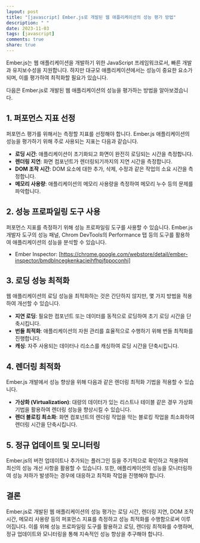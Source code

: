 ```yaml
---
layout: post
title: "[javascript] Ember.js로 개발된 웹 애플리케이션의 성능 평가 방법"
description: " "
date: 2023-11-03
tags: [javascript]
comments: true
share: true
---
```


Ember.js는 웹 애플리케이션을 개발하기 위한 JavaScript 프레임워크로서, 빠른 개발과 유지보수성을 지원합니다. 하지만 대규모 애플리케이션에서는 성능이 중요한 요소가 되며, 이를 평가하여 최적화할 필요가 있습니다.

다음은 Ember.js로 개발된 웹 애플리케이션의 성능을 평가하는 방법을 알아보겠습니다.

## 1. 퍼포먼스 지표 선정

퍼포먼스 평가를 위해서는 측정할 지표를 선정해야 합니다. Ember.js 애플리케이션의 성능을 평가하기 위해 주로 사용되는 지표는 다음과 같습니다.

- **로딩 시간**: 애플리케이션이 초기화되고 화면이 완전히 로딩되는 시간을 측정합니다.
- **렌더링 지연**: 화면 컴포넌트가 렌더링되기까지의 지연 시간을 측정합니다.
- **DOM 조작 시간**: DOM 요소에 대한 추가, 삭제, 수정과 같은 작업의 소요 시간을 측정합니다.
- **메모리 사용량**: 애플리케이션의 메모리 사용량을 측정하여 메모리 누수 등의 문제를 파악합니다.

## 2. 성능 프로파일링 도구 사용

퍼포먼스 지표를 측정하기 위해 성능 프로파일링 도구를 사용할 수 있습니다. Ember.js 개발자 도구의 성능 패널, Chrom DevTools의 Performance 탭 등의 도구를 활용하여 애플리케이션의 성능을 분석할 수 있습니다.

- Ember Inspector: [https://chrome.google.com/webstore/detail/ember-inspector/bmdblncegkenkacieihfhpjfppoconhi]

## 3. 로딩 성능 최적화

웹 애플리케이션의 로딩 성능을 최적화하는 것은 간단하지 않지만, 몇 가지 방법을 적용하여 개선할 수 있습니다.

- **지연 로딩**: 필요한 컴포넌트 또는 데이터를 동적으로 로딩하여 초기 로딩 시간을 단축시킵니다.
- **번들 최적화**: 애플리케이션의 자원 관리를 효율적으로 수행하기 위해 번들 최적화를 진행합니다.
- **캐싱**: 자주 사용되는 데이터나 리소스를 캐싱하여 로딩 시간을 단축시킵니다.

## 4. 렌더링 최적화

Ember.js 개발에서 성능 향상을 위해 다음과 같은 렌더링 최적화 기법을 적용할 수 있습니다.

- **가상화 (Virtualization)**: 대량의 데이터가 있는 리스트나 테이블 같은 경우 가상화 기법을 활용하여 렌더링 성능을 향상시킬 수 있습니다.
- **렌더 블로킹 최소화**: 화면 컴포넌트의 렌더링 작업을 막는 블로킹 작업을 최소화하여 렌더링 시간을 단축시킵니다.

## 5. 정규 업데이트 및 모니터링

Ember.js의 버전 업데이트나 추가되는 플러그인 등을 주기적으로 확인하고 적용하여 최신의 성능 개선 사항을 활용할 수 있습니다. 또한, 애플리케이션의 성능을 모니터링하여 성능 저하가 발생하는 경우에 대응하고 최적화 작업을 진행해야 합니다.

## 결론

Ember.js로 개발된 웹 애플리케이션의 성능 평가는 로딩 시간, 렌더링 지연, DOM 조작 시간, 메모리 사용량 등의 퍼포먼스 지표를 측정하고 성능 최적화를 수행함으로써 이루어집니다. 이를 위해 성능 프로파일링 도구를 활용하고 로딩, 렌더링 최적화를 수행하며, 정규 업데이트와 모니터링을 통해 지속적인 성능 향상을 추구해야 합니다.